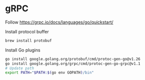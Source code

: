 # gRPC

Follow https://grpc.io/docs/languages/go/quickstart/

Install protocol buffer

```zsh
brew install protobuf
```

Install Go plugins

```zsh
go install google.golang.org/protobuf/cmd/protoc-gen-go@v1.26
go install google.golang.org/grpc/cmd/protoc-gen-go-grpc@v1.1
# Update path
export PATH="$PATH:$(go env GOPATH)/bin"
```
